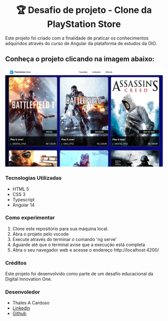 <h1 align="center">🏆 Desafio de projeto - Clone da PlayStation Store</h1>

<p>  
   Este projeto foi criado com a finalidade de praticar os conhecimentos adquiridos através do curso de Angular da plataforma de estudos da DIO.
</p>

<h2>Conheça o projeto clicando na imagem abaixo:</h2>

<a href="https://www.linkedin.com/in/thalesacardoso/">
  <img src="./src/assets/layout2.png">
</a>

### Tecnologias Utilizadas

-  HTML 5
-  CSS 3
-  Typescript
-  Angular 14

### Como experimentar
1. Clone este repositório para sua máquina local.
2. Abra o projeto pelo vscode
3. Execute através do terminar o comando 'ng serve'
4. Aguarde até que o terminal avise que a execução está completa
5. Abra o seu navegador web e acesse o endereço http://localhost:4200/

### Créditos

Este projeto foi desenvolvido como parte de um desafio educacional da Digital Innovation One.

### Desenvoledor

-  Thales A Cardoso
-  <a href="https://www.linkedin.com/in/thalesacardoso/">
      Linkedin
   </a>
-  <a href="https://github.com/thalesacardoso">
      Github
   </a>
